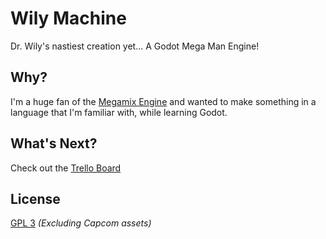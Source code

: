 # Wily Machine
Dr. Wily's nastiest creation yet... A Godot Mega Man Engine!

## Why?
I'm a huge fan of the [Megamix Engine](https://github.com/MegamixEngine/MegamixEngine) and wanted to make something in a language that I'm familiar with, while learning Godot.

## What's Next?
Check out the [Trello Board](https://trello.com/b/czD3Ene7/%F0%9F%A4%96-wily-machine)

## License
[GPL 3](https://github.com/waldnercharles/Spaghetti.Godot/blob/main/LICENSE) *(Excluding Capcom assets)*
